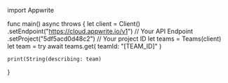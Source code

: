 import Appwrite

func main() async throws {
    let client = Client()
      .setEndpoint("https://cloud.appwrite.io/v1") // Your API Endpoint
      .setProject("5df5acd0d48c2") // Your project ID
    let teams = Teams(client)
    let team = try await teams.get(
        teamId: "[TEAM_ID]"
    )

    print(String(describing: team)
}
